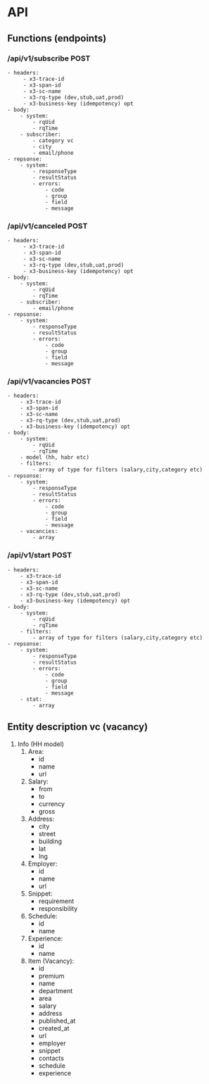 # API

## Functions (endpoints)

### **/api/v1/subscribe POST**
    - headers:
         - x3-trace-id
         - x3-span-id
         - x3-sc-name
         - x3-rq-type (dev,stub,uat,prod)
         - x3-business-key (idempotency) opt
    - body:
        - system:
            - rqUid
            - rqTime
        - subscriber:
            - category vc
            - city
            - email/phone
    - repsonse:
        - system:
            - responseType
            - resultStatus
            - errors:
                - code
                - group
                - field
                - message

### **/api/v1/canceled POST**
    - headers:
         - x3-trace-id
         - x3-span-id
         - x3-sc-name
         - x3-rq-type (dev,stub,uat,prod)
         - x3-business-key (idempotency) opt
    - body:
        - system:
            - rqUid
            - rqTime
        - subscriber:
            - email/phone
    - repsonse:
        - system:
            - responseType
            - resultStatus
            - errors:
                - code
                - group
                - field
                - message

### **/api/v1/vacancies POST**
    - headers:
        - x3-trace-id
        - x3-span-id
        - x3-sc-name
        - x3-rq-type (dev,stub,uat,prod)
        - x3-business-key (idempotency) opt
    - body:
        - system:
            - rqUid
            - rqTime
        - model (hh, habr etc)
        - filters:
            - array of type for filters (salary,city,category etc)
    - repsonse:
        - system:
            - responseType
            - resultStatus
            - errors:
                - code
                - group
                - field
                - message
        - vacancies:
            - array

### **/api/v1/start POST**
    - headers:
        - x3-trace-id
        - x3-span-id
        - x3-sc-name
        - x3-rq-type (dev,stub,uat,prod)
        - x3-business-key (idempotency) opt
    - body:
        - system:
            - rqUid
            - rqTime
        - filters:
            - array of type for filters (salary,city,category etc)
    - repsonse:
        - system:
            - responseType
            - resultStatus
            - errors:
                - code
                - group
                - field
                - message
        - stat:
            - array

## Entity description vc (vacancy)

1. Info (HH model)
    1. Area:
       - id
       - name
       - url
    2. Salary:
       - from
       - to
       - currency
       - gross
    3. Address:
       - city
       - street
       - building
       - lat
       - lng
    4. Employer:
       - id
       - name
       - url
    5. Snippet:
       - requirement
       - responsibility
    6. Schedule:
       - id
       - name
    7. Experience:
       - id
       - name
    8. Item (Vacancy):
       - id
       - premium
       - name
       - department
       - area
       - salary
       - address
       - published_at
       - created_at
       - url
       - employer
       - snippet
       - contacts
       - schedule
       - experience

